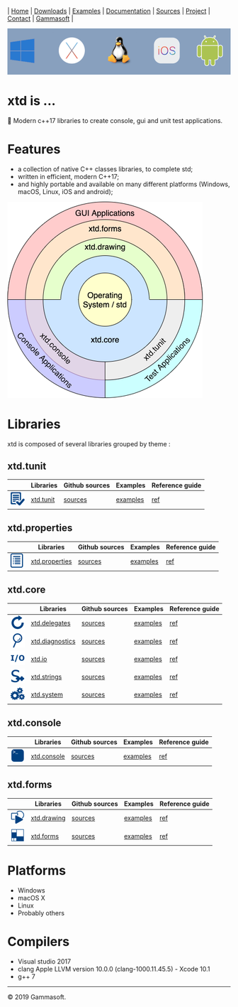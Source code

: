 | [Home](home.md) | [Downloads](downloads.md) | [Examples](examples.md) | [Documentation](documentation.md) | [Sources](https://github.com/gammasoft71/xtd) | [Project](https://sourceforge.net/projects/xtdpro/) | [Contact](contact.md) | [Gammasoft](https://gammasoft71.wixsite.com/gammasoft) |

[![operating_systems_logo](pictures/operating_systems.png)](https://gammasoft71.wixsite.com/gammasoft)

# xtd is ...

💾 Modern c++17 libraries to create console, gui and unit test applications.

# Features

* a collection of native C++ classes libraries, to complete std;
* written in efficient, modern C++17;
* and highly portable and available on many different platforms (Windows, macOS, Linux, iOS and android);


[![architecture_logo](pictures/architecture.png)](libraries.md)

# Libraries

xtd is composed of several libraries grouped by theme :

## xtd.tunit

|                                                                                                               | Libraries                                                          | Github sources                                            | Examples                                                                        | Reference guide                                          |
|---------------------------------------------------------------------------------------------------------------|--------------------------------------------------------------------|-----------------------------------------------------------|---------------------------------------------------------------------------------|----------------------------------------------------------|
| [![xtd_tunit_logo](pictures/xtd.tunit.png)](https://gammasoft71.wixsite.com/xtd-tunit)                        | [xtd.tunit](https://gammasoft71.wixsite.com/xtd-tunit)             | [sources](https://github.com/gammasoft71/xtd_tunit)       | [examples](https://github.com/gammasoft71/xtd_tunit/tree/master/examples)       | [ref](https://codedocs.xyz/gammasoft71/xtd_tunit/)       |

## xtd.properties

|                                                                                                               | Libraries                                                          | Github sources                                            | Examples                                                                        | Reference guide                                          |
|---------------------------------------------------------------------------------------------------------------|--------------------------------------------------------------------|-----------------------------------------------------------|---------------------------------------------------------------------------------|----------------------------------------------------------|
| [![xtd_properties_logo](pictures/xtd.properties.png)](https://gammasoft71.wixsite.com/xtd-properties)         | [xtd.properties](https://gammasoft71.wixsite.com/xtd-properties)   | [sources](https://github.com/gammasoft71/xtd_properties)  | [examples](https://github.com/gammasoft71/xtd_properties/tree/master/examples)  | [ref](https://codedocs.xyz/gammasoft71/xtd_properties/)  |

## xtd.core

|                                                                                                               | Libraries                                                          | Github sources                                            | Examples                                                                        | Reference guide                                          |
|---------------------------------------------------------------------------------------------------------------|--------------------------------------------------------------------|-----------------------------------------------------------|---------------------------------------------------------------------------------|----------------------------------------------------------|
| [![xtd_delegates_logo](pictures/xtd.delegates.png)](https://gammasoft71.wixsite.com/xtd-delegates)            | [xtd.delegates](https://gammasoft71.wixsite.com/xtd-delegates)     | [sources](https://github.com/gammasoft71/xtd_delegates)   | [examples](https://github.com/gammasoft71/xtd_delegates/tree/master/examples)   | [ref](https://codedocs.xyz/gammasoft71/xtd_delegates/)   |
| [![xtd_diagnostics_logo](pictures/xtd.diagnostics.png)](https://gammasoft71.wixsite.com/xtd-diagnostics)      | [xtd.diagnostics](https://gammasoft71.wixsite.com/xtd-diagnostics) | [sources](https://github.com/gammasoft71/xtd_diagnostics) | [examples](https://github.com/gammasoft71/xtd_diagnostics/tree/master/examples) | [ref](https://codedocs.xyz/gammasoft71/xtd_diagnostics/) |
| [![xtd_io_logo](pictures/xtd.io.png)](https://gammasoft71.wixsite.com/xtd-io)                                 | [xtd.io](https://gammasoft71.wixsite.com/xtd-io)                   | [sources](https://github.com/gammasoft71/xtd_io)          | [examples](https://github.com/gammasoft71/xtd_io/tree/master/examples)          | [ref](https://codedocs.xyz/gammasoft71/xtd_io/)          |
| [![xtd_strings_logo](pictures/xtd.strings.png)](https://gammasoft71.wixsite.com/xtd-strings)                  | [xtd.strings](https://gammasoft71.wixsite.com/xtd-strings)         | [sources](https://github.com/gammasoft71/xtd_strings)     | [examples](https://github.com/gammasoft71/xtd_strings/tree/master/examples)     | [ref](https://codedocs.xyz/gammasoft71/xtd_strings/)     |
| [![xtd_system_logo](pictures/xtd.system.png)](https://gammasoft71.wixsite.com/xtd-system)                     | [xtd.system](https://gammasoft71.wixsite.com/xtd-system)           | [sources](https://github.com/gammasoft71/xtd_system)      | [examples](https://github.com/gammasoft71/xtd_system/tree/master/examples)      | [ref](https://codedocs.xyz/gammasoft71/xtd_environment/) |

## xtd.console

|                                                                                                               | Libraries                                                          | Github sources                                            | Examples                                                                        | Reference guide                                          |
|---------------------------------------------------------------------------------------------------------------|--------------------------------------------------------------------|-----------------------------------------------------------|---------------------------------------------------------------------------------|----------------------------------------------------------|
| [![xtd_console_logo](pictures/xtd.console.png)](https://gammasoft71.wixsite.com/xtd-console)                  | [xtd.console](https://gammasoft71.wixsite.com/xtd-console)         | [sources](https://github.com/gammasoft71/xtd_console)     | [examples](https://github.com/gammasoft71/xtd_console/tree/master/examples)     | [ref](https://codedocs.xyz/gammasoft71/xtd_console/)     |

## xtd.forms

|                                                                                                               | Libraries                                                          | Github sources                                            | Examples                                                                        | Reference guide                                          |
|---------------------------------------------------------------------------------------------------------------|--------------------------------------------------------------------|-----------------------------------------------------------|---------------------------------------------------------------------------------|----------------------------------------------------------|
| [![xtd_drawing_logo](pictures/xtd.drawing.png)](https://gammasoft71.wixsite.com/xtd-drawing)                  | [xtd.drawing](https://gammasoft71.wixsite.com/xtd-drawing)         | [sources](https://github.com/gammasoft71/xtd_drawing)     | [examples](https://github.com/gammasoft71/xtd_drawing/tree/master/examples)     | [ref](https://codedocs.xyz/gammasoft71/xtd_drawing/)     |
| [![xtd_forms_logo](pictures/xtd.forms.png)](https://gammasoft71.wixsite.com/xtd-forms)                        | [xtd.forms](https://gammasoft71.wixsite.com/xtd-forms)             | [sources](https://github.com/gammasoft71/xtd_forms)       | [examples](https://github.com/gammasoft71/xtd_forms/tree/master/examples)       | [ref](https://codedocs.xyz/gammasoft71/xtd_forms/)       |

# Platforms

* Windows
* macOS X
* Linux
* Probably others

# Compilers

* Visual studio 2017
* clang Apple LLVM version 10.0.0 (clang-1000.11.45.5) - Xcode 10.1
* g++ 7

______________________________________________________________________________________________

© 2019 Gammasoft.
